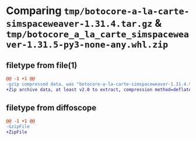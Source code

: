 # Comparing `tmp/botocore-a-la-carte-simspaceweaver-1.31.4.tar.gz` & `tmp/botocore_a_la_carte_simspaceweaver-1.31.5-py3-none-any.whl.zip`

## filetype from file(1)

```diff
@@ -1 +1 @@
-gzip compressed data, was "botocore-a-la-carte-simspaceweaver-1.31.4.tar", last modified: Tue Jul 18 01:55:41 2023, max compression
+Zip archive data, at least v2.0 to extract, compression method=deflate
```

## filetype from diffoscope

```diff
@@ -1 +1 @@
-GzipFile
+ZipFile
```

